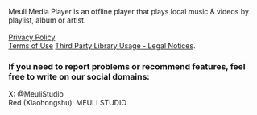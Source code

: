 Meuli Media Player is an offline player that plays local music & videos by playlist, album or artist.
<br>
<br>
[Privacy Policy](Privacy.md)  
[Terms of Use](https://www.apple.com/legal/internet-services/itunes/dev/stdeula/)
[Third Party Library Usage - Legal Notices](LegalNotices.md).

### If you need to report problems or recommend features, feel free to write on our social domains: 

X: @MeuliStudio
<br>
Red (Xiaohongshu): MEULI STUDIO

